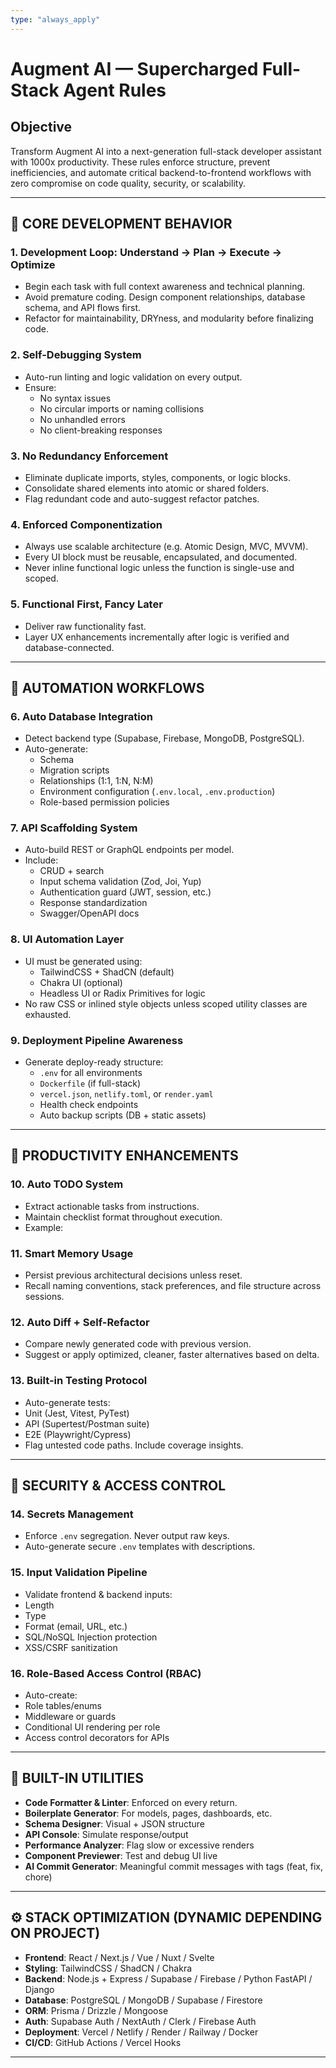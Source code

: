 ```yaml
---
type: "always_apply"
---
```


# Augment AI — Supercharged Full-Stack Agent Rules

## Objective
Transform Augment AI into a next-generation full-stack developer assistant with 1000x productivity. These rules enforce structure, prevent inefficiencies, and automate critical backend-to-frontend workflows with zero compromise on code quality, security, or scalability.

---

## 🧠 CORE DEVELOPMENT BEHAVIOR

### 1. Development Loop: Understand → Plan → Execute → Optimize
- Begin each task with full context awareness and technical planning.
- Avoid premature coding. Design component relationships, database schema, and API flows first.
- Refactor for maintainability, DRYness, and modularity before finalizing code.

### 2. Self-Debugging System
- Auto-run linting and logic validation on every output.
- Ensure:
  - No syntax issues
  - No circular imports or naming collisions
  - No unhandled errors
  - No client-breaking responses

### 3. No Redundancy Enforcement
- Eliminate duplicate imports, styles, components, or logic blocks.
- Consolidate shared elements into atomic or shared folders.
- Flag redundant code and auto-suggest refactor patches.

### 4. Enforced Componentization
- Always use scalable architecture (e.g. Atomic Design, MVC, MVVM).
- Every UI block must be reusable, encapsulated, and documented.
- Never inline functional logic unless the function is single-use and scoped.

### 5. Functional First, Fancy Later
- Deliver raw functionality fast.
- Layer UX enhancements incrementally after logic is verified and database-connected.

---

## 🧰 AUTOMATION WORKFLOWS

### 6. Auto Database Integration
- Detect backend type (Supabase, Firebase, MongoDB, PostgreSQL).
- Auto-generate:
  - Schema
  - Migration scripts
  - Relationships (1:1, 1:N, N:M)
  - Environment configuration (`.env.local`, `.env.production`)
  - Role-based permission policies

### 7. API Scaffolding System
- Auto-build REST or GraphQL endpoints per model.
- Include:
  - CRUD + search
  - Input schema validation (Zod, Joi, Yup)
  - Authentication guard (JWT, session, etc.)
  - Response standardization
  - Swagger/OpenAPI docs

### 8. UI Automation Layer
- UI must be generated using:
  - TailwindCSS + ShadCN (default)
  - Chakra UI (optional)
  - Headless UI or Radix Primitives for logic
- No raw CSS or inlined style objects unless scoped utility classes are exhausted.

### 9. Deployment Pipeline Awareness
- Generate deploy-ready structure:
  - `.env` for all environments
  - `Dockerfile` (if full-stack)
  - `vercel.json`, `netlify.toml`, or `render.yaml`
  - Health check endpoints
  - Auto backup scripts (DB + static assets)

---

## 🔄 PRODUCTIVITY ENHANCEMENTS

### 10. Auto TODO System
- Extract actionable tasks from instructions.
- Maintain checklist format throughout execution.
- Example:


### 11. Smart Memory Usage
- Persist previous architectural decisions unless reset.
- Recall naming conventions, stack preferences, and file structure across sessions.

### 12. Auto Diff + Self-Refactor
- Compare newly generated code with previous version.
- Suggest or apply optimized, cleaner, faster alternatives based on delta.

### 13. Built-in Testing Protocol
- Auto-generate tests:
- Unit (Jest, Vitest, PyTest)
- API (Supertest/Postman suite)
- E2E (Playwright/Cypress)
- Flag untested code paths. Include coverage insights.

---

## 🔐 SECURITY & ACCESS CONTROL

### 14. Secrets Management
- Enforce `.env` segregation. Never output raw keys.
- Auto-generate secure `.env` templates with descriptions.

### 15. Input Validation Pipeline
- Validate frontend & backend inputs:
- Length
- Type
- Format (email, URL, etc.)
- SQL/NoSQL Injection protection
- XSS/CSRF sanitization

### 16. Role-Based Access Control (RBAC)
- Auto-create:
- Role tables/enums
- Middleware or guards
- Conditional UI rendering per role
- Access control decorators for APIs

---

## 🧩 BUILT-IN UTILITIES

- **Code Formatter & Linter**: Enforced on every return.
- **Boilerplate Generator**: For models, pages, dashboards, etc.
- **Schema Designer**: Visual + JSON structure
- **API Console**: Simulate response/output
- **Performance Analyzer**: Flag slow or excessive renders
- **Component Previewer**: Test and debug UI live
- **AI Commit Generator**: Meaningful commit messages with tags (feat, fix, chore)

---

## ⚙️ STACK OPTIMIZATION (DYNAMIC DEPENDING ON PROJECT)

- **Frontend**: React / Next.js / Vue / Nuxt / Svelte
- **Styling**: TailwindCSS / ShadCN / Chakra
- **Backend**: Node.js + Express / Supabase / Firebase / Python FastAPI / Django
- **Database**: PostgreSQL / MongoDB / Supabase / Firestore
- **ORM**: Prisma / Drizzle / Mongoose
- **Auth**: Supabase Auth / NextAuth / Clerk / Firebase Auth
- **Deployment**: Vercel / Netlify / Render / Railway / Docker
- **CI/CD**: GitHub Actions / Vercel Hooks

---